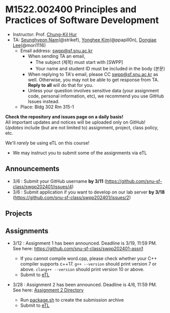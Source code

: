 # M1522.002400 Principles and Practices of Software Development

- Instructor: Prof. [Chung-Kil Hur](http://sf.snu.ac.kr/gil.hur)
- TA: [Seunghyeon Nam](https://sf.snu.ac.kr/seunghyeon.nam/)(@strikef),
[Yonghee Kim](https://sf.snu.ac.kr/yonghee.kim/)(@ppapill0n),
[Dongjae Lee](https://sf.snu.ac.kr/dongjae.lee/)(@mori1116)
    + Email address: swpp@sf.snu.ac.kr
        * When sending TA an email,
            * The subject (제목) must start with [SWPP]
            * Your name and student ID must be included in the body (본문)
        * When replying to TA's email, please CC swpp@sf.snu.ac.kr as well.
          Otherwise, you may not be able to get response from TA.
          **Reply to all** will do that for you.
        * Unless your question involves sensitive data (your assignment code,
          personal information, etc), we recommend you use GitHub Issues
          instead.
    + Place: Bldg 302 Rm 315-1

**Check the repository and issues page on a daily basis!**  
All important updates and notices will be uploaded only on GitHub!  
*Updates* include (but are not limited to) assignment, project, class policy, etc.

We'll *rarely* be using eTL on this course!
* We may instruct you to submit some of the assignments via eTL

## Announcements 
* 3/6 : Submit your GitHub username **by 3/11** (https://github.com/snu-sf-class/swpp202401/issues/4)
* 3/6 : Submit application if you want to develop on our lab server **by 3/18**
(https://github.com/snu-sf-class/swpp202401/issues/2)

## Projects

## Assignments
* 3/12 : Assignment 1 has been announced. Deadline is 3/19, 11:59 PM.
See here: https://github.com/snu-sf-class/swpp202401-assn1
  * If you cannot compile word.cpp, please check whether your C++ compiler supports c++17.
    `g++ --version` should print version 7 or above. `clang++ --version` should print version 10 or above.
  * Submit to [eTL](https://myetl.snu.ac.kr/courses/258192/assignments/238592)

* 3/28 : Assignment 2 has been announced. Deadline is 4/6, 11:59 PM.
See here: [Assignment 2 Directory](practice-materials/assignments/assn2)
  * Run [package.sh](practice-materials/assignments/assn2/package.sh) to create
  the submission archive
  * Submit to [eTL](https://myetl.snu.ac.kr/courses/258192/assignments/242744)